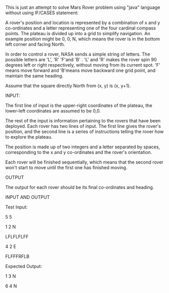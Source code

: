 This is just an attempt to solve Mars Rover problem using "java" language without using IF/CASES statement:

A rover's position and location is represented by a combination of x and y
co-ordinates and a letter representing one of the four cardinal compass
points. The plateau is divided up into a grid to simplify navigation. An
example position might be 0, 0, N, which means the rover is in the bottom
left corner and facing North.

In order to control a rover, NASA sends a simple string of letters. The
possible letters are 'L', 'R' 'F'and 'B' . 'L' and 'R' makes the rover spin 90
degrees left or right respectively, without moving from its current spot.
'F' means move forward and 'B'means move backward one grid point, and maintain the same heading.

Assume that the square directly North from (x, y) is (x, y+1).

INPUT:

The first line of input is the upper-right coordinates of the plateau, the
lower-left coordinates are assumed to be 0,0.

The rest of the input is information pertaining to the rovers that have
been deployed. Each rover has two lines of input. The first line gives the
rover's position, and the second line is a series of instructions telling
the rover how to explore the plateau.

The position is made up of two integers and a letter separated by spaces,
corresponding to the x and y co-ordinates and the rover's orientation.

Each rover will be finished sequentially, which means that the second rover
won't start to move until the first one has finished moving.


OUTPUT

The output for each rover should be its final co-ordinates and heading.

INPUT AND OUTPUT

Test Input:

5 5

1 2 N

LFLFLFLFF

4 2 E

FLFFFRFLB

Expected Output:

1 3 N

6 4 N
